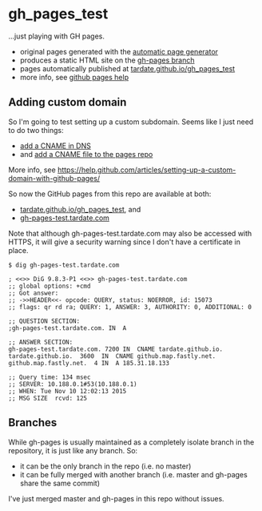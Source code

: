 # gh_pages_test

...just playing with GH pages.

* original pages generated with the [automatic page generator](https://help.github.com/articles/creating-pages-with-the-automatic-generator/)
* produces a static HTML site on the [gh-pages branch](https://github.com/tardate/gh_pages_test/tree/gh-pages)
* pages automatically published at [tardate.github.io/gh_pages_test](http://tardate.github.io/gh_pages_test/)
* more info, see [github pages help](https://help.github.com/categories/github-pages-basics/)

## Adding custom domain
So I'm going to test setting up a custom subdomain. Seems like I just need to do two things:

* [add a CNAME in DNS](https://help.github.com/articles/tips-for-configuring-a-cname-record-with-your-dns-provider/)
* and [add a CNAME file to the pages repo](https://help.github.com/articles/adding-a-cname-file-to-your-repository/)

More info, see https://help.github.com/articles/setting-up-a-custom-domain-with-github-pages/

So now the GitHub pages from this repo are available at both:
* [tardate.github.io/gh_pages_test](https://github.com/tardate/gh_pages_test), and
* [gh-pages-test.tardate.com](http://gh-pages-test.tardate.com)

Note that although gh-pages-test.tardate.com may also be accessed with HTTPS, it will give a security warning since I don't have a certificate in place.

```
$ dig gh-pages-test.tardate.com

; <<>> DiG 9.8.3-P1 <<>> gh-pages-test.tardate.com
;; global options: +cmd
;; Got answer:
;; ->>HEADER<<- opcode: QUERY, status: NOERROR, id: 15073
;; flags: qr rd ra; QUERY: 1, ANSWER: 3, AUTHORITY: 0, ADDITIONAL: 0

;; QUESTION SECTION:
;gh-pages-test.tardate.com. IN  A

;; ANSWER SECTION:
gh-pages-test.tardate.com. 7200 IN  CNAME tardate.github.io.
tardate.github.io.  3600  IN  CNAME github.map.fastly.net.
github.map.fastly.net.  4 IN  A 185.31.18.133

;; Query time: 134 msec
;; SERVER: 10.188.0.1#53(10.188.0.1)
;; WHEN: Tue Nov 10 12:02:13 2015
;; MSG SIZE  rcvd: 125
```

## Branches

While gh-pages is usually maintained as a completely isolate branch in the repository, it is just like any branch. So:
* it can be the only branch in the repo (i.e. no master)
* it can be fully merged with another branch (i.e. master and gh-pages share the same commit)

I've just merged master and gh-pages in this repo without issues.